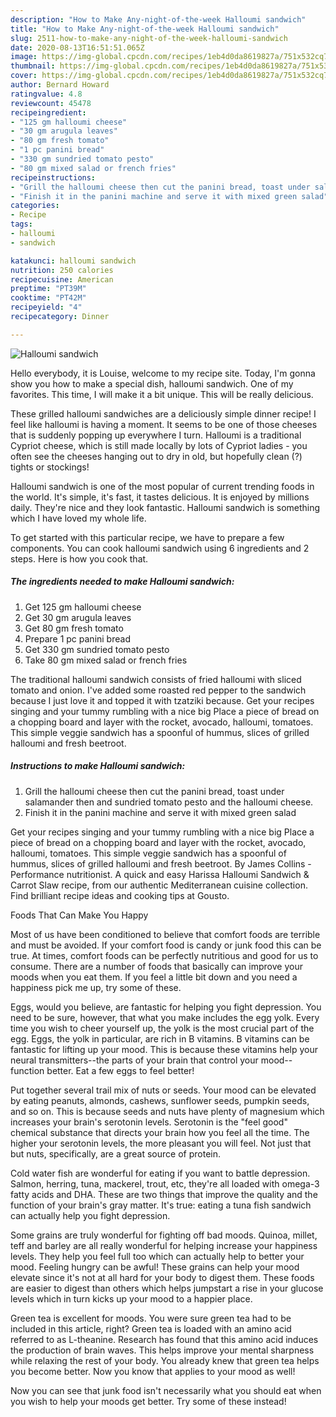 ```yaml
---
description: "How to Make Any-night-of-the-week Halloumi sandwich"
title: "How to Make Any-night-of-the-week Halloumi sandwich"
slug: 2511-how-to-make-any-night-of-the-week-halloumi-sandwich
date: 2020-08-13T16:51:51.065Z
image: https://img-global.cpcdn.com/recipes/1eb4d0da8619827a/751x532cq70/halloumi-sandwich-recipe-main-photo.jpg
thumbnail: https://img-global.cpcdn.com/recipes/1eb4d0da8619827a/751x532cq70/halloumi-sandwich-recipe-main-photo.jpg
cover: https://img-global.cpcdn.com/recipes/1eb4d0da8619827a/751x532cq70/halloumi-sandwich-recipe-main-photo.jpg
author: Bernard Howard
ratingvalue: 4.8
reviewcount: 45478
recipeingredient:
- "125 gm halloumi cheese"
- "30 gm arugula leaves"
- "80 gm fresh tomato"
- "1 pc panini bread"
- "330 gm sundried tomato pesto"
- "80 gm mixed salad or french fries"
recipeinstructions:
- "Grill the halloumi cheese then cut the panini bread, toast under salamander then and sundried tomato pesto and the halloumi cheese."
- "Finish it in the panini machine and serve it with mixed green salad"
categories:
- Recipe
tags:
- halloumi
- sandwich

katakunci: halloumi sandwich 
nutrition: 250 calories
recipecuisine: American
preptime: "PT39M"
cooktime: "PT42M"
recipeyield: "4"
recipecategory: Dinner

---
```



![Halloumi sandwich](https://img-global.cpcdn.com/recipes/1eb4d0da8619827a/751x532cq70/halloumi-sandwich-recipe-main-photo.jpg)

Hello everybody, it is Louise, welcome to my recipe site. Today, I'm gonna show you how to make a special dish, halloumi sandwich. One of my favorites. This time, I will make it a bit unique. This will be really delicious.

These grilled halloumi sandwiches are a deliciously simple dinner recipe! I feel like halloumi is having a moment. It seems to be one of those cheeses that is suddenly popping up everywhere I turn. Halloumi is a traditional Cypriot cheese, which is still made locally by lots of Cypriot ladies - you often see the cheeses hanging out to dry in old, but hopefully clean (?) tights or stockings!

Halloumi sandwich is one of the most popular of current trending foods in the world. It's simple, it's fast, it tastes delicious. It is enjoyed by millions daily. They're nice and they look fantastic. Halloumi sandwich is something which I have loved my whole life.


To get started with this particular recipe, we have to prepare a few components. You can cook halloumi sandwich using 6 ingredients and 2 steps. Here is how you cook that.

<!--inarticleads1-->

##### The ingredients needed to make Halloumi sandwich:

1. Get 125 gm halloumi cheese
1. Get 30 gm arugula leaves
1. Get 80 gm fresh tomato
1. Prepare 1 pc panini bread
1. Get 330 gm sundried tomato pesto
1. Take 80 gm mixed salad or french fries


The traditional halloumi sandwich consists of fried halloumi with sliced tomato and onion. I&#39;ve added some roasted red pepper to the sandwich because I just love it and topped it with tzatziki because. Get your recipes singing and your tummy rumbling with a nice big Place a piece of bread on a chopping board and layer with the rocket, avocado, halloumi, tomatoes. This simple veggie sandwich has a spoonful of hummus, slices of grilled halloumi and fresh beetroot. 

<!--inarticleads2-->

##### Instructions to make Halloumi sandwich:

1. Grill the halloumi cheese then cut the panini bread, toast under salamander then and sundried tomato pesto and the halloumi cheese.
1. Finish it in the panini machine and serve it with mixed green salad


Get your recipes singing and your tummy rumbling with a nice big Place a piece of bread on a chopping board and layer with the rocket, avocado, halloumi, tomatoes. This simple veggie sandwich has a spoonful of hummus, slices of grilled halloumi and fresh beetroot. By James Collins - Performance nutritionist. A quick and easy Harissa Halloumi Sandwich &amp; Carrot Slaw recipe, from our authentic Mediterranean cuisine collection. Find brilliant recipe ideas and cooking tips at Gousto. 

Foods That Can Make You Happy


Most of us have been conditioned to believe that comfort foods are terrible and must be avoided. If your comfort food is candy or junk food this can be true. At times, comfort foods can be perfectly nutritious and good for us to consume. There are a number of foods that basically can improve your moods when you eat them. If you feel a little bit down and you need a happiness pick me up, try some of these.

Eggs, would you believe, are fantastic for helping you fight depression. You need to be sure, however, that what you make includes the egg yolk. Every time you wish to cheer yourself up, the yolk is the most crucial part of the egg. Eggs, the yolk in particular, are rich in B vitamins. B vitamins can be fantastic for lifting up your mood. This is because these vitamins help your neural transmitters--the parts of your brain that control your mood--function better. Eat a few eggs to feel better!

Put together several trail mix of nuts or seeds. Your mood can be elevated by eating peanuts, almonds, cashews, sunflower seeds, pumpkin seeds, and so on. This is because seeds and nuts have plenty of magnesium which increases your brain's serotonin levels. Serotonin is the "feel good" chemical substance that directs your brain how you feel all the time. The higher your serotonin levels, the more pleasant you will feel. Not just that but nuts, specifically, are a great source of protein.

Cold water fish are wonderful for eating if you want to battle depression. Salmon, herring, tuna, mackerel, trout, etc, they're all loaded with omega-3 fatty acids and DHA. These are two things that improve the quality and the function of your brain's gray matter. It's true: eating a tuna fish sandwich can actually help you fight depression. 

Some grains are truly wonderful for fighting off bad moods. Quinoa, millet, teff and barley are all really wonderful for helping increase your happiness levels. They help you feel full too which can actually help to better your mood. Feeling hungry can be awful! These grains can help your mood elevate since it's not at all hard for your body to digest them. These foods are easier to digest than others which helps jumpstart a rise in your glucose levels which in turn kicks up your mood to a happier place.

Green tea is excellent for moods. You were sure green tea had to be included in this article, right? Green tea is loaded with an amino acid referred to as L-theanine. Research has found that this amino acid induces the production of brain waves. This helps improve your mental sharpness while relaxing the rest of your body. You already knew that green tea helps you become better. Now you know that applies to your mood as well!

Now you can see that junk food isn't necessarily what you should eat when you wish to help your moods get better. Try some of these instead!

